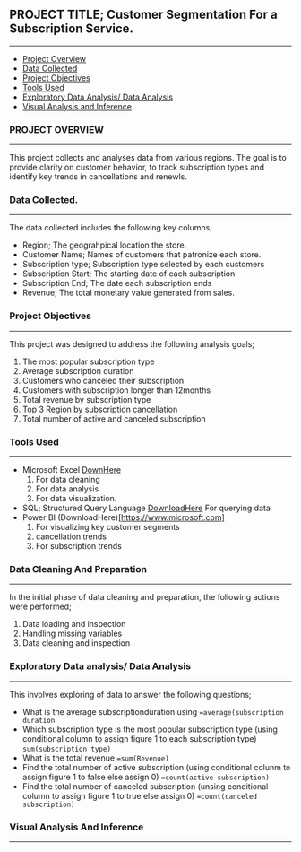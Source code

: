 
## PROJECT TITLE; Customer Segmentation For a Subscription Service.
---
- [Project Overview](#project-overview)
- [Data Collected](#data-collected)
- [Project Objectives](#project-objectives)
- [Tools Used](#tools-used)
- [Exploratory Data Analysis/ Data Analysis](#exploratory-data-analysis/-data-analysis)
- [Visual Analysis and Inference](#visual-analysis-and-inference)

### PROJECT OVERVIEW
---
This project collects and analyses data from various regions. The goal is to provide clarity on customer behavior, to track subscription types and identify key trends in cancellations and renewls.

### Data Collected.
---
The data collected includes the following key columns;
 - Region; The geograhpical location the store.
 - Customer Name; Names of customers that patronize each store.
 - Subscription type; Subscription type selected by each customers
 - Subscription Start; The starting date of each subscription
 - Subscription End; The date each subscription ends
 - Revenue; The total monetary value generated from sales.

### Project Objectives
---
This project was designed to address the following analysis goals;
 1. The most popular subscription type
 2. Average subscription duration
 3. Customers who canceled their subscription
 4. Customers with subscription longer than 12months
 5. Total revenue by subscription type
 6. Top 3 Region by subscription cancellation
 7. Total number of active and canceled subscription

 ### Tools Used
 ---
 - Microsoft Excel [DownHere](https://www.microsoft.come)
   1. For data cleaning
   2. For data analysis
   3. For data visualization.
 - SQL; Structured Query Language [DownloadHere](https://www.microsoft.com)
    For querying data
- Power BI (DownloadHere)[https://www.microsoft.com]
   1. For visualizing key customer segments
   2. cancellation trends
   3. For subscription trends

### Data Cleaning And Preparation
---
In the initial phase of data cleaning and preparation, the following actions were performed;
  1. Data loading and inspection
  2. Handling missing variables
  3. Data cleaning and inspection


  ### Exploratory  Data analysis/ Data Analysis
  ---
  This involves exploring of data to answer the following questions;
   - What is the average subscriptionduration using ```=average(subscription duration```
   - Which subscription type is the most popular subscription type (using conditional column to assign figure 1 to each subscription type) ```sum(subscription type)```
   - What is the total revenue ```=sum(Revenue)```
   - Find the total number of active subscription (using conditional colunm to assign figure 1 to false else assign 0) ```=count(active subscription)```
   - Find the total number of canceled subscription (unsing conditional column to assign figure 1 to true else assign 0)
      ```=count(canceled subscription)```
  
### Visual Analysis And Inference
---
